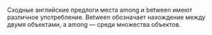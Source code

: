 Сходные английские предлоги места among и between имеют различное употребление. Between обозначает нахождение между двумя объектами, а among — среди множества объектов.